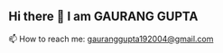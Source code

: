 ## Hi there 👋 I am GAURANG GUPTA

📫 How to reach me: gauranggupta192004@gmail.com
<!--
**Gaurang1904/Gaurang1904** is a ✨ _special_ ✨ repository because its `README.md` (this file) appears on your GitHub profile.



- 🔭 I’m currently working on ...
- 🌱 I’m currently learning ...
- 👯 I’m looking to collaborate on ...
- 🤔 I’m looking for help with ...
- 💬 Ask me about ...
📫 How to reach me: gauranggupta192004@gmail.com
- 😄 Pronouns: ...
- ⚡ Fun fact: ...
-->
